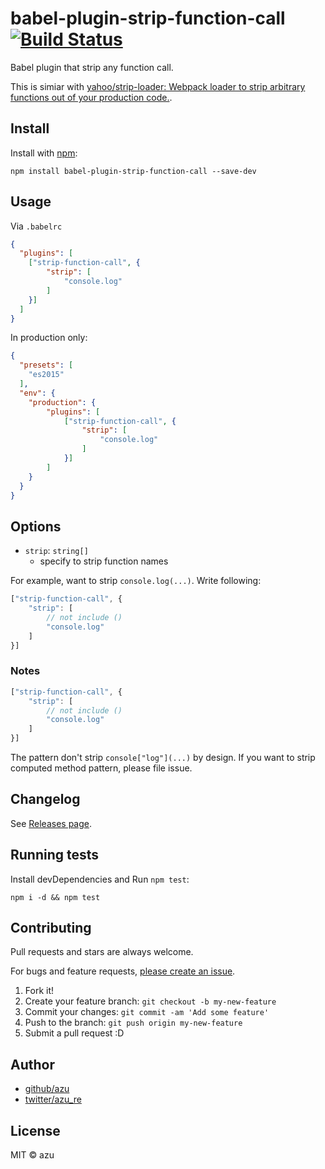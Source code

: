 # babel-plugin-strip-function-call [![Build Status](https://travis-ci.org/azu/babel-plugin-strip-function-call.svg?branch=master)](https://travis-ci.org/azu/babel-plugin-strip-function-call)

Babel plugin that strip any function call.

This is simiar with [yahoo/strip-loader: Webpack loader to strip arbitrary functions out of your production code.](https://github.com/yahoo/strip-loader "yahoo/strip-loader: Webpack loader to strip arbitrary functions out of your production code.").

## Install

Install with [npm](https://www.npmjs.com/):

    npm install babel-plugin-strip-function-call --save-dev

## Usage


Via `.babelrc`

```json
{
  "plugins": [
    ["strip-function-call", {
        "strip": [
            "console.log"
        ]
    }]
  ]
}
```

In production only:

```json
{
  "presets": [
    "es2015"
  ],
  "env": {
    "production": {
        "plugins": [
            ["strip-function-call", {
                "strip": [
                    "console.log"
                ]
            }]
        ]
    }
  }
}
```

## Options

- `strip`: `string[]`
    - specify to strip function names

For example, want to strip `console.log(...)`.
Write following:

```js
["strip-function-call", {
    "strip": [
        // not include ()
        "console.log"
    ]
}]
```

### Notes

```js
["strip-function-call", {
    "strip": [
        // not include ()
        "console.log"
    ]
}]
```

The pattern don't strip `console["log"](...)` by design.
If you want to strip computed method pattern, please file issue.


## Changelog

See [Releases page](https://github.com/azu/babel-plugin-strip-function-call/releases).

## Running tests

Install devDependencies and Run `npm test`:

    npm i -d && npm test

## Contributing

Pull requests and stars are always welcome.

For bugs and feature requests, [please create an issue](https://github.com/azu/babel-plugin-strip-function-call/issues).

1. Fork it!
2. Create your feature branch: `git checkout -b my-new-feature`
3. Commit your changes: `git commit -am 'Add some feature'`
4. Push to the branch: `git push origin my-new-feature`
5. Submit a pull request :D

## Author

- [github/azu](https://github.com/azu)
- [twitter/azu_re](https://twitter.com/azu_re)

## License

MIT © azu
